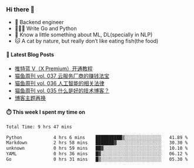 ### Hi there 👋

- 🔧 Backend engineer
- 👨🏻‍💻 Write Go and Python
- 🔭 Know a little something about ML, DL(specially in NLP)
- 🐱 A cat by nature, but really don’t like eating fish(the food)

#### 📖 Latest Blog Posts
<!-- BLOG-POST-LIST:START -->
- [推特蓝 V（X Premium）开通教程](https://ameow.xyz/archives/subscribe-x-premium)
- [猫鱼周刊 vol. 037 云服务厂商的赚钱法宝](https://ameow.xyz/archives/weekly-037)
- [猫鱼周刊 vol. 036 人工智能的相关法律](https://ameow.xyz/archives/weekly-036)
- [猫鱼周刊 vol. 035 什么是好的技术博客？](https://ameow.xyz/archives/weekly-035)
- [博客主题再换](https://ameow.xyz/archives/bo-ke-zhu-ti-zai-huan)
<!-- BLOG-POST-LIST:END -->

#### ⏱️ This week I spent my time on
<!--START_SECTION:waka-->

```txt
Total Time: 9 hrs 47 mins

Python            4 hrs 6 mins    ██████████▒░░░░░░░░░░░░░░   41.89 %
Markdown          2 hrs 58 mins   ███████▓░░░░░░░░░░░░░░░░░   30.30 %
unknown           0 hrs 59 mins   ██▓░░░░░░░░░░░░░░░░░░░░░░   10.10 %
YAML              0 hrs 36 mins   █▓░░░░░░░░░░░░░░░░░░░░░░░   06.12 %
Go                0 hrs 31 mins   █▒░░░░░░░░░░░░░░░░░░░░░░░   05.30 %
```

<!--END_SECTION:waka-->

<!--
**LeslieLeung/LeslieLeung** is a ✨ _special_ ✨ repository because its `README.md` (this file) appears on your GitHub profile.

Here are some ideas to get you started:

- 🔭 I’m currently working on ...
- 🌱 I’m currently learning ...
- 👯 I’m looking to collaborate on ...
- 🤔 I’m looking for help with ...
- 💬 Ask me about ...
- 📫 How to reach me: ...
- 😄 Pronouns: ...
- ⚡ Fun fact: ...
-->

